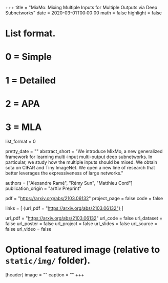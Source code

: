 +++
title = "MixMo: Mixing Multiple Inputs for Multiple Outputs via Deep Subnetworks"
date = 2020-03-01T00:00:00
math = false
highlight = false

# List format.
#   0 = Simple
#   1 = Detailed
#   2 = APA
#   3 = MLA
list_format = 0

pretty_date = ""
abstract_short = "We introduce MixMo, a new generalized framework for learning multi-input multi-output deep subnetworks. In particular, we study how the multiple inputs should be mixed. We obtain sota on CIFAR and Tiny ImageNet. We open a new line of research that better leverages the expressiveness of large networks."

authors = ["Alexandre Ramé", "Rémy Sun", "Matthieu Cord"]
publication_origin = "arXiv Preprint"

pdf = "https://arxiv.org/abs/2103.06132"
project_page = false
code = false

links = [
    {url_pdf = "https://arxiv.org/abs/2103.06132"}
]

url_pdf = "https://arxiv.org/abs/2103.06132"
url_code = false
url_dataset = false
url_poster = false
url_project = false
url_slides = false
url_source = false
url_video = false

# Optional featured image (relative to `static/img/` folder).
[header]
image = ""
caption = ""
+++
